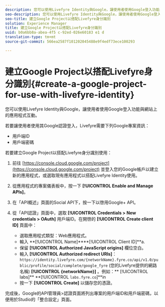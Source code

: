 ```yaml
---
description: 您可以使用Livefyre Identity與Google，讓使用者使用Google登入功能與網站上的應用程式互動。
seo-description: 您可以使用Livefyre Identity與Google，讓使用者使用Google登入功能與網站上的應用程式互動。
seo-title: 建立Google Project以搭配Livefyre身分識別
solution: Experience Manager
title: 建立Google Project以搭配Livefyre身分識別
uuid: b0a6bb8a-abea-4f5 c-92ed-026e60183 e1 d
translation-type: tm+mt
source-git-commit: 566ea2587f101202045488e9f4edf73ece100293

---
```



# 建立Google Project以搭配Livefyre身分識別{#create-a-google-project-for-use-with-livefyre-identity}

您可以使用Livefyre Identity與Google，讓使用者使用Google登入功能與網站上的應用程式互動。

若要讓使用者使用其Google認證登入，Livefyre需要下列Google專案資訊：

* 用戶端ID
* 用戶端密碼

若要建立Google Project以搭配Livefyre身分識別使用：

1. 前往 [https://console.cloud.google.com/project](https://console.cloud.google.com/project) 並登入您的Google帳戶以建立新的應用程式，或選取現有應用程式以搭配Livefyre Identity使用。
1. 從應用程式的專案儀表板中，按一下 **[!UICONTROL Enable and Manage APIs]**。
1. 在「API概述」頁面的Social API下，按一下以啓用Google+ API。
1. 從「API認證」頁面中，選取 **[!UICONTROL Credentials > New credentials > OAuth]** 用戶端ID。在開啓的 **[!UICONTROL Create client ID]** 頁面中：

   * 選取應用程式類型：Web應用程式。
   * 輸入 **[!UICONTROL Name]****[!UICONTROL Client ID]**a.
   * 保留 **[!UICONTROL Authorized JavaScript origins]** 欄位空白。
   * 輸入 **[!UICONTROL Authorized redirect URIs]**： `https://identity.livefyre.com/{networkName}.fyre.co/api/v1.0/public/profile/social/complete/google_fyre` (您的Livefyre提供的網路名稱) **[!UICONTROL {networkName}]** 。例如：** [!UICONTROL labs]** **[!UICONTROL `labs.fyre.co`]**in
   * 按一下 **[!UICONTROL Create]** 以儲存您的憑證。

完成後，Google的API管理員>認證頁面將列出專案的用戶端ID和用戶端密碼，以便用於Studio的「整合設定」頁面。
